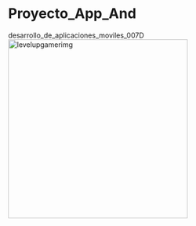 # Proyecto_App_And
desarrollo_de_aplicaciones_moviles_007D
<img width="366" height="366" alt="levelupgamerimg" src="https://github.com/user-attachments/assets/52e1dc30-06e6-477c-93dc-f886625e6297" />
